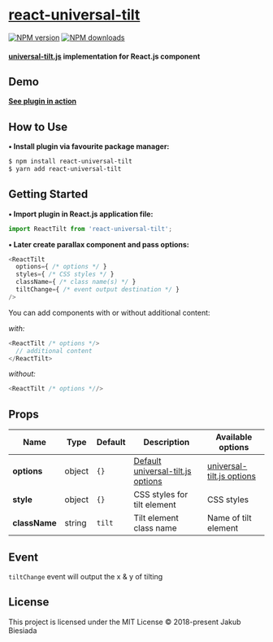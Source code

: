 # [react-universal-tilt](https://github.com/jb1905/react-universal-tilt)

[![NPM version](http://img.shields.io/npm/v/react-universal-tilt.svg?style=flat-square)](https://www.npmjs.com/package/react-universal-tilt)
[![NPM downloads](http://img.shields.io/npm/dm/react-universal-tilt.svg?style=flat-square)](https://www.npmjs.com/package/react-universal-tilt)

#### [universal-tilt.js](https://www.npmjs.com/package/universal-tilt.js) implementation for React.js component
## Demo
**[See plugin in action](https://jb1905.github.io/universal-tilt.js/)**

## How to Use
**• Install plugin via favourite package manager:**
```sh
$ npm install react-universal-tilt
$ yarn add react-universal-tilt
```

## Getting Started
**• Import plugin in React.js application file:**
```js
import ReactTilt from 'react-universal-tilt';
```

**• Later create parallax component and pass options:**
```js
<ReactTilt
  options={ /* options */ }
  styles={ /* CSS styles */ }
  className={ /* class name(s) */ }
  tiltChange={ /* event output destination */ }
/>
```

You can add components with or without additional content:

*with:*
```js
<ReactTilt /* options */>
  // additional content
</ReactTilt>
```
*without:*
```js
<ReactTilt /* options *//>
```

## Props
Name | Type | Default | Description | Available options
-|-|-|-|-
**options** | object | `{}` | [Default universal-tilt.js options](https://github.com/JB1905/universal-tilt.js#options) | [universal-tilt.js options](https://github.com/JB1905/universal-tilt.js#options)
**style** | object | `{}` | CSS styles for tilt element | CSS styles
**className** | string | `tilt` | Tilt element class name | Name of tilt element

## Event
`tiltChange` event will output the x & y of tilting

## License
This project is licensed under the MIT License © 2018-present Jakub Biesiada
